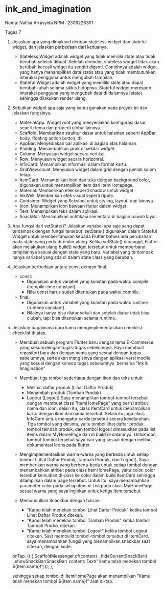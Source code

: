 # ink_and_imagination
Nama: Nafisa Arrasyida
NPM : 2306226391

Tugas 7
1. Jelaskan apa yang dimaksud dengan stateless widget dan stateful widget, dan jelaskan perbedaan dari keduanya.
    - Stateless Widget adalah widget yang tidak memiliki state atau tidak berubah setelah dibuat. Setelah dirender, stateless widget tidak akan berubah kecuali widget itu sendiri diganti. Contohnya adalah widget yang hanya menampilkan data statis atau yang tidak membutuhkan interaksi pengguna untuk mengubah tampilan.
    - Stateful Widget adalah widget yang memiliki state atau dapat berubah-ubah selama siklus hidupnya. Stateful widget merespon interaksi pengguna yang mengubah data di dalamnya (state) sehingga dilakukan render ulang.

2. Sebutkan widget apa saja yang kamu gunakan pada proyek ini dan jelaskan fungsinya.
    - MaterialApp: Widget root yang menyediakan konfigurasi dasar seperti tema dan properti global lainnya.
    - Scaffold: Memberikan struktur dasar untuk halaman seperti AppBar, body, floating action button, dll.
    - AppBar: Menyediakan bar aplikasi di bagian atas halaman.
    - Padding: Menambahkan jarak di sekitar widget.
    - Column: Menyusun widget secara vertikal.
    - Row: Menyusun widget secara horizontal.
    - InfoCard: Menampilkan informasi dalam format kartu.
    - GridView.count: Menyusun widget dalam grid dengan jumlah kolom tetap.
    - ItemCard: Menampilkan icon dan teks dengan background color, digunakan untuk menampilkan item dari ItemHomepage.
    - Material: Memberikan efek seperti shadow untuk widget.
    - InkWell: Memberikan efek visual seperti ripple.
    - Container: Widget yang fleksibel untuk styling, layout, dan lainnya.
    - Icon: Menampilkan icon bawaan flutter dalam widget.
    - Text: Menampilkan teks dalam aplikasi.
    - SnackBar: Menampilkan notifikasi sementara di bagian bawah layar.

3. Apa fungsi dari setState()? Jelaskan variabel apa saja yang dapat terdampak dengan fungsi tersebut.
    setState() digunakan dalam Stateful Widget untuk memberitahukan kepada Flutter bahwa ada perubahan pada state yang perlu dirender ulang. Ketika setState() dipanggil, Flutter akan melakukan ulang build() widget tersebut untuk memperbarui tampilannya sesuai dengan state yang baru. Variabel yang terdampak hanya variabel yang ada di dalam state class yang berubah. 

4. Jelaskan perbedaan antara const dengan final.
    - const:
        - Digunakan untuk variabel yang konstan pada waktu compile (compile-time constant).
        - Nilai const harus sudah ditentukan pada waktu compile.
    - final:
        - Digunakan untuk variabel yang konstan pada waktu runtime (runtime constant).
        - Nilainya hanya bisa diatur sekali dan setelah diatur tidak bisa diubah, tapi bisa ditentukan selama runtime.

5. Jelaskan bagaimana cara kamu mengimplementasikan checklist-checklist di atas.
    - Membuat sebuah program Flutter baru dengan tema E-Commerce yang sesuai dengan tugas-tugas sebelumnya.
    Saya membuat repositori baru dan dengan nama yang sesuai dengan tugas sebelumnya, serta akan mengisinya dengan aplikasi versi modile yang sesuai dengan konsep tugas sebelumnya, bernama "Ink & Imagination"

    - Membuat tiga tombol sederhana dengan ikon dan teks untuk:
        - Melihat daftar produk (Lihat Daftar Produk)
        - Menambah produk (Tambah Produk)
        - Logout (Logout)
    Saya menampilkan tombol-tombol tersebut dengan membuat class "ItemHomePage" yang berisi atribut nama dan icon. selain itu, class ItemCard untuk menampilkan kartu dengan ikon dan nama tersebut. Selain itu juga class InfoCard untuk mengatur cards tersebut secara keseluruhan. Tiga tombol yang diminta, yaitu tombol lihat daftar produk, tombol tambah produk, dan tombol logout dimasukkan pada list items dalam MyHomePage dan di build di dalamnya. Untuk icon tombol-tombol tersebut saya cari yang sesuai dengan melihat dokumentasi Icons pada flutter.

    - Mengimplementasikan warna-warna yang berbeda untuk setiap tombol (Lihat Daftar Produk, Tambah Produk, dan Logout).
    Saya memberikan warna yang berbeda-beda untuk setiap tombol dengan menambahkan atribut pada class ItemHomePage, yaitu color. color tersebut kemudian di-pass ke color dalam build ItemCard sehingga ditampilkan dalam page tersebut. Untuk itu, saya menambahkan parameter color pada setiap item di List<ItemHomepage> pada class MyHomePage sesuai warna yang saya inginkan untuk ketiga item tersebut.

    - Memunculkan Snackbar dengan tulisan:
        - "Kamu telah menekan tombol Lihat Daftar Produk" ketika tombol Lihat Daftar Produk ditekan.
        - "Kamu telah menekan tombol Tambah Produk" ketika tombol Tambah Produk ditekan.
        - "Kamu telah menekan tombol Logout" ketika tombol Logout ditekan.
    Saat membuild tombol-tombol tersebut di ItemCard, saya menambahkan fungsi yang menampilkan snackbar saat ditekan, dengan kode:

    onTap: () {
        ScaffoldMessenger.of(context)
            ..hideCurrentSnackBar()
            ..showSnackBar(SnackBar(
                content: Text("Kamu telah menekan tombol ${item.name}!")));
    },

    sehingga setiap tombol di ItemHomePage akan menampilkan "Kamu telah menekan tombol ${item.name}!" saat di-tap.

    